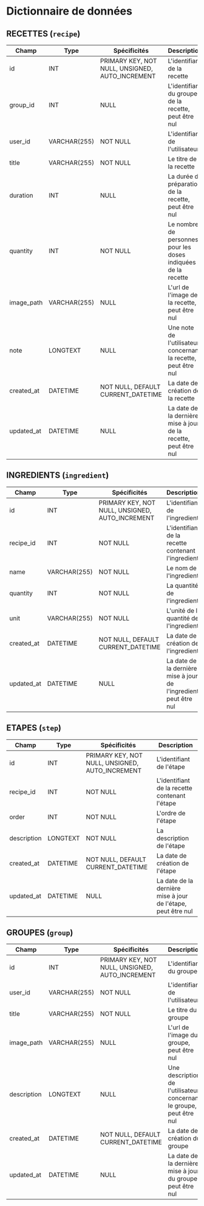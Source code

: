# Dictionnaire de données


## RECETTES (`recipe`)

| Champ | Type | Spécificités | Description | 
| - | - | - | - | 
| id | INT | PRIMARY KEY, NOT NULL, UNSIGNED, AUTO_INCREMENT | L'identifiant de la recette | 
| group_id | INT | NULL | L'identifiant du groupe de la recette, peut être nul | 
| user_id | VARCHAR(255) | NOT NULL | L'identifiant de l'utilisateur | 
| title | VARCHAR(255) | NOT NULL | Le titre de la recette | 
| duration | INT | NULL | La durée de préparation de la recette, peut être nul | 
| quantity | INT | NOT NULL | Le nombre de personnes pour les doses indiquées de la recette | 
| image_path | VARCHAR(255) | NULL | L'url de l'image de la recette, peut être nul | 
| note | LONGTEXT | NULL | Une note de l'utilisateur concernant la recette, peut être nul | 
| created_at | DATETIME | NOT NULL, DEFAULT CURRENT_DATETIME | La date de création de la recette | 
| updated_at | DATETIME | NULL | La date de la dernière mise à jour de la recette, peut être nul | 


## INGREDIENTS (`ingredient`)

| Champ | Type | Spécificités | Description | 
| - | - | - | - | 
| id | INT | PRIMARY KEY, NOT NULL, UNSIGNED, AUTO_INCREMENT | L'identifiant de l'ingredient | 
| recipe_id | INT | NOT NULL | L'identifiant de la recette contenant l'ingredient | 
| name | VARCHAR(255) | NOT NULL | Le nom de l'ingredient |
| quantity | INT | NOT NULL | La quantité de l'ingredient | 
| unit | VARCHAR(255) | NOT NULL | L'unité de la quantité de l'ingredient |
| created_at | DATETIME | NOT NULL, DEFAULT CURRENT_DATETIME | La date de création de l'ingredient | 
| updated_at | DATETIME | NULL | La date de la dernière mise à jour de l'ingredient, peut être nul | 


## ETAPES (`step`)

| Champ | Type | Spécificités | Description | 
| - | - | - | - | 
| id | INT | PRIMARY KEY, NOT NULL, UNSIGNED, AUTO_INCREMENT | L'identifiant de l'étape | 
| recipe_id | INT | NOT NULL | L'identifiant de la recette contenant l'étape | 
| order | INT | NOT NULL | L'ordre de l'étape |
| description | LONGTEXT | NOT NULL | La description de l'étape |
| created_at | DATETIME | NOT NULL, DEFAULT CURRENT_DATETIME | La date de création de l'étape | 
| updated_at | DATETIME | NULL | La date de la dernière mise à jour de l'étape, peut être nul | 


## GROUPES (`group`)

| Champ | Type | Spécificités | Description | 
| - | - | - | - | 
| id | INT | PRIMARY KEY, NOT NULL, UNSIGNED, AUTO_INCREMENT | L'identifiant du groupe | 
| user_id | VARCHAR(255) | NOT NULL | L'identifiant de l'utilisateur | 
| title | VARCHAR(255) | NOT NULL | Le titre du groupe |
| image_path | VARCHAR(255) | NULL | L'url de l'image du groupe, peut être nul | 
| description | LONGTEXT | NULL | Une description de l'utilisateur concernant le groupe, peut être nul | 
| created_at | DATETIME | NOT NULL, DEFAULT CURRENT_DATETIME | La date de création du groupe | 
| updated_at | DATETIME | NULL | La date de la dernière mise à jour du groupe, peut être nul |